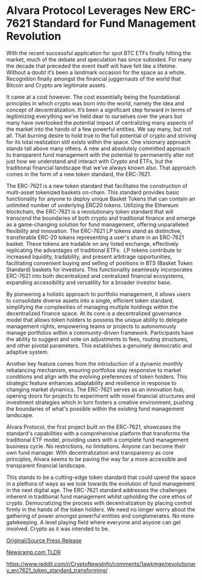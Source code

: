 # Alvara Protocol Leverages New ERC-7621 Standard for Fund Management Revolution

With the recent successful application for spot BTC ETFs finally hitting the market, much of the debate and speculation has since subsided. For many the decade that preceded the event itself will have felt like a lifetime. Without a doubt it’s been a landmark occasion for the space as a whole. Recognition finally amongst the financial juggernauts of the world that Bitcoin and Crypto are legitimate assets.

It came at a cost however. The cost essentially being the foundational principles in which crypto was born into the world, namely the idea and concept of decentralization. It’s been a significant step forward in terms of legitimizing everything we’ve held dear to ourselves over the years but many have overlooked the potential impact of centralizing many aspects of the market into the hands of a few powerful entities. We say many, but not all. That burning desire to hold true to the full potential of crypto and striving for its total realization still exists within the space. One visionary approach stands tall above many others. A new and absolutely committed approach to transparent fund management with the potential to permanently alter not just how we understand and interact with Crypto and ETFs, but the traditional financial landscape that we’ve always known also. That approach comes in the form of a new token standard, the ERC-7621.

The ERC-7621 is a new token standard that facilitates the construction of multi-asset tokenized baskets on-chain. This standard provides basic functionality for anyone to deploy unique Basket Tokens that can contain an unlimited number of underlying ERC20 tokens. Utilizing the Ethereum blockchain, the ERC-7621 is a revolutionary token standard that will transcend the boundaries of both crypto and traditional finance and emerge as a game-changing solution for fund management, offering unparalleled flexibility and innovation. The ERC-7621 LP tokens stand as distinctive, transferable ERC-20 tokens representing a user's share in an ERC-7621 basket. These tokens are tradable on any listed exchange, effectively replicating the advantages of traditional ETFs.  LP tokens contribute to increased liquidity, tradability, and present arbitrage opportunities, facilitating convenient buying and selling of positions in BTS (Basket Token Standard) baskets for investors. This functionality seamlessly incorporates ERC-7621 into both decentralized and centralized financial ecosystems, expanding accessibility and versatility for a broader investor base.

By pioneering a holistic approach to portfolio management, it allows users to consolidate diverse assets into a single, efficient token standard, simplifying the complexities of managing multiple holdings within the decentralized finance space. At its core is a decentralized governance model that allows token holders to possess the unique ability to delegate management rights, empowering teams or projects to autonomously manage portfolios within a community-driven framework. Participants have the ability to suggest and vote on adjustments to fees, routing structures, and other pivotal parameters. This establishes a genuinely democratic and adaptive system.

Another key feature comes from the introduction of a dynamic monthly rebalancing mechanism, ensuring portfolios stay responsive to market conditions and align with the evolving preferences of token holders. This strategic feature enhances adaptability and resilience in response to changing market dynamics. The ERC-7621 serves as an innovation hub, opening doors for projects to experiment with novel financial structures and investment strategies which in turn fosters a creative environment, pushing the boundaries of what's possible within the existing fund management landscape.

Alvara Protocol, the first project built on the ERC-7621, showcases the standard's capabilities with a comprehensive platform that transforms the traditional ETF model, providing users with a complete fund management business cycle. No restrictions, no limitations. Anyone can become their own fund manager. With decentralization and transparency as core principles, Alvara seems to be paving the way for a more accessible and transparent financial landscape.

This stands to be a cutting-edge token standard that could upend the space in a plethora of ways as we look towards the evolution of fund management in the next digital age. The ERC-7621 standard addresses the challenges inherent in traditional fund management whilst upholding the core ethos of crypto. Democratizing the process with decentralization by placing control firmly in the hands of the token holders. We need no longer worry about the gathering of power amongst powerful entities and conglomerates. No more gatekeeping. A level playing field where everyone and anyone can get involved. Crypto as it was intended to be. 

[Original/Source Press Release](https://blockchainwire.io/press-release/alvara-protocol-leverages-new-erc-7621-standard-for-fund-management-revolution)
                    

[Newsramp.com TLDR](None) 

https://www.reddit.com/r/CryptoNewsInfo/comments/1awkmge/revolutionary_erc7621_token_standard_transforming/